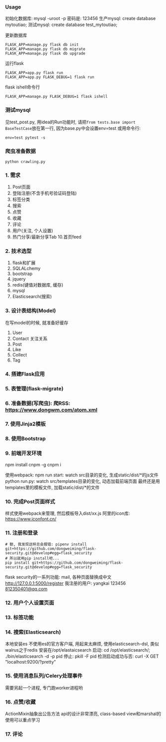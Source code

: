 ### Usage
初始化数据库: mysql -uroot -p  密码是: 123456
生产mysql: create database mytoutiao;
测试mysql: create database test_mytoutiao;

更新数据库
```
FLASK_APP=manage.py flask db init
FLASK_APP=manage.py flask db migrate
FLASK_APP=manage.py flask db upgrade
```
运行flask
```
FLASK_APP=app.py flask run
FLASK_APP=app.py FLASK_DEBUG=1 flask run
```

flask ishell命令行
```
FLASK_APP=manage.py FLASK_DEBUG=1 flask ishell 
```

### 测试mysql
见test_post.py, 用idea的Run功能时, 请把`from tests.base import BaseTestCase`放在第一行, 因为base.py中会设置env=test
或用命令行:
```
env=test pytest -s
```

### 爬虫准备数据
```
python crawling.py
```

### 1. 需求

1. Post页面
2. 登陆注册(不含手机号验证码登陆)
3. 标签分类
4. 搜索
5. 点赞
6. 收藏
7. 评论
8. 用户(关注, 个人设置)
9. 热门分享/最新分享Tab
10.首页feed


### 2. 技术选型
1. flask和扩展
2. SQLALchemy
3. bootstrap
4. jquery
5. redis(键值对数据库, 缓存)
6. mysql
7. Elasticsearch(搜索)

### 3. 设计表结构(Model)

在写model的时候, 就准备好缓存
1. User
2. Contact 关注关系
3. Post
4. Like
5. Collect
6. Tag

### 4. 搭建Flask应用

### 5. 表管理(flask-migrate)

### 6. 准备数据(写爬虫): 爬RSS: https://www.dongwm.com/atom.xml

### 7. 使用Jinja2模板

### 8. 使用Bootstrap

### 9. 前端开发环境
npm install cnpm -g
cnpm i

使用webpack:
npm run start:  watch src目录的变化, 生成static/dist/*的js文件
python run.py:  watch src/templates目录的变化, 动态加载前端页面
最终还是用templates里的模板文件, 加载static/dist/*的文件

### 10. 完成Post页面样式
样式使用webpack来管理, 然后模板导入dist/xx.js
阿里的icon库: https://www.iconfont.cn/

### 11. 注册和登录

```
# 额, 我发现这样总会报错: pipenv install git+https://github.com/dongweiming/flask-security.git@develop#egg=flask_security
# 所以就用pip install吧...
pip install git+https://github.com/dongweiming/flask-security.git@develop#egg=flask_security
```
flask security的一系列功能: mail, 各种页面替换成中文
http://127.0.0.1:5000/register
我注册的用户: yangkai 123456 812350401@qq.com

### 12. 用户个人设置页面

### 13. 标签功能

### 14. 搜索(Elasticsearch)
本地安装es
不使用es的官方客户端, 用起来太麻烦, 使用elasticsearch-dsl, 类似walrus之于redis
安装在/opt/elastaicsearch
启动: cd /opt/elasticsearch/; ./bin/elasticsearch -d -p pid
停止: pkill -F pid
检测启动成功与否: curl -X GET "localhost:9200/?pretty"

### 15. 使用消息队列/Celery处理事件
需要另起一个进程, 专门跑worker进程哟

### 16. 点赞/收藏
ActionMixin抽象出公告方法
api的设计非常漂亮, class-based view和marshal的使用可以重点学习

### 17. 评论


